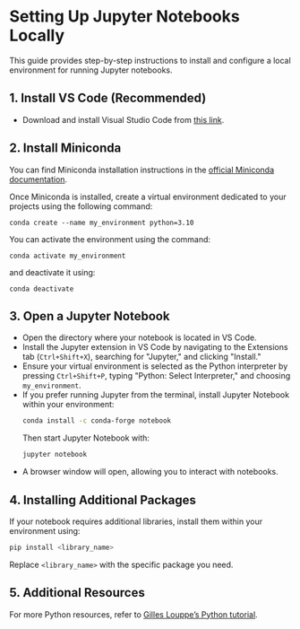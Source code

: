 # Setting Up Jupyter Notebooks Locally

This guide provides step-by-step instructions to install and configure a local environment for running Jupyter notebooks.

## 1. Install VS Code (Recommended)
- Download and install Visual Studio Code from [this link](https://code.visualstudio.com/).

## 2. Install Miniconda

You can find Miniconda installation instructions in the [official Miniconda documentation](https://docs.conda.io/en/latest/miniconda.html#installing).

Once Miniconda is installed, create a virtual environment dedicated to your projects using the following command:
```
conda create --name my_environment python=3.10
```
You can activate the environment using the command:
```
conda activate my_environment
```
and deactivate it using:
```
conda deactivate
```

## 3. Open a Jupyter Notebook
- Open the directory where your notebook is located in VS Code.
- Install the Jupyter extension in VS Code by navigating to the Extensions tab (`Ctrl+Shift+X`), searching for "Jupyter," and clicking "Install."
- Ensure your virtual environment is selected as the Python interpreter by pressing `Ctrl+Shift+P`, typing "Python: Select Interpreter," and choosing `my_environment`.
- If you prefer running Jupyter from the terminal, install Jupyter Notebook within your environment:
  ```bash
  conda install -c conda-forge notebook
  ```
  Then start Jupyter Notebook with:
  ```bash
  jupyter notebook
  ```
- A browser window will open, allowing you to interact with notebooks.

## 4. Installing Additional Packages
If your notebook requires additional libraries, install them within your environment using:
```bash
pip install <library_name>
```
Replace `<library_name>` with the specific package you need.

## 5. Additional Resources
For more Python resources, refer to [Gilles Louppe’s Python tutorial](https://github.com/glouppe/info8002-deep-learning/blob/master/README.md).
